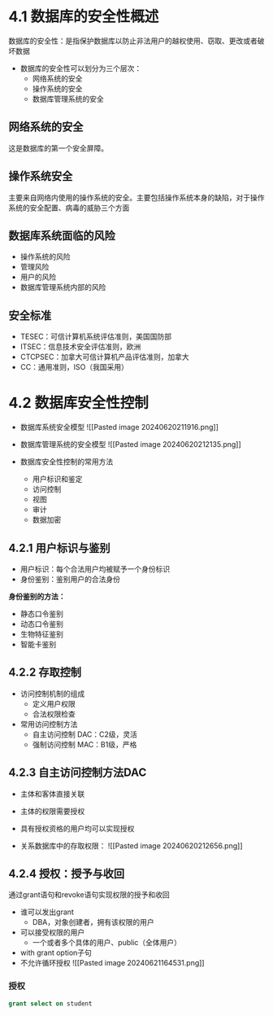 # 4.1 数据库的安全性概述
数据库的安全性：是指保护数据库以防止非法用户的越权使用、窃取、更改或者破坏数据

* 数据库的安全性可以划分为三个层次：
	* 网络系统的安全
	* 操作系统的安全
	* 数据库管理系统的安全
## 网络系统的安全
这是数据库的第一个安全屏障。

## 操作系统安全
主要来自网络内使用的操作系统的安全。主要包括操作系统本身的缺陷，对于操作系统的安全配置、病毒的威胁三个方面

## 数据库系统面临的风险
* 操作系统的风险
* 管理风险
* 用户的风险
* 数据库管理系统内部的风险

## 安全标准
* TESEC：可信计算机系统评估准则，美国国防部
* ITSEC：信息技术安全评估准则，欧洲
* CTCPSEC：加拿大可信计算机产品评估准则，加拿大
* CC：通用准则，ISO（我国采用）

# 4.2 数据库安全性控制
* 数据库系统安全模型
![[Pasted image 20240620211916.png]]

* 数据库管理系统的安全模型
![[Pasted image 20240620212135.png]]

* 数据库安全性控制的常用方法
	* 用户标识和鉴定
	* 访问控制
	* 视图
	* 审计
	* 数据加密

## 4.2.1 用户标识与鉴别
* 用户标识：每个合法用户均被赋予一个身份标识
* 身份鉴别：鉴别用户的合法身份

**身份鉴别的方法：**
 * 静态口令鉴别
 * 动态口令鉴别
 * 生物特征鉴别
 * 智能卡鉴别

## 4.2.2 存取控制
* 访问控制机制的组成
	* 定义用户权限
	* 合法权限检查
* 常用访问控制方法
	* 自主访问控制 DAC：C2级，灵活
	* 强制访问控制 MAC：B1级，严格

## 4.2.3 自主访问控制方法DAC
* 主体和客体直接关联
* 主体的权限需要授权
* 具有授权资格的用户均可以实现授权

* 关系数据库中的存取权限：
![[Pasted image 20240620212656.png]]

## 4.2.4 授权：授予与收回
通过grant语句和revoke语句实现权限的授予和收回
* 谁可以发出grant
	* DBA，对象创建者，拥有该权限的用户
* 可以接受权限的用户
	* 一个或者多个具体的用户、public（全体用户）
* with grant option子句
* 不允许循环授权
![[Pasted image 20240621164531.png]]

### 授权
```sql
grant select on student 
```